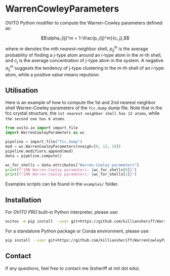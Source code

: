 # WarrenCowleyParameters
OVITO Python modifier to compute the Warren-Cowley parameters defined as:

$$\alpha_{ij}^m = 1-\frac{p_{ij}^m}{c_j},$$ 

where $m$ denotes the $m$th nearest-neighbor shell, $p_{ij}^m$ is the average probability of finding a j-type atom around an $i$-type atom in the $m$-th shell, and $c_j$ is the average concentration of $j$-type atom in the system. A negative $\alpha_{ij}^m$ suggests the tendency of j-type clustering in the $m$-th shell of an $i$-type atom, while a positive value means repulsion.

## Utilisation 

Here is an example of how to compute the 1st and 2nd nearest neighbor shell Warren-Cowley parameters of the ``fcc.dump`` dump file. Note that in the fcc crystal structure, the ``1st nearest neighbor shell has 12 atoms``, while ``the second one has 6 atoms``. 

```python
from ovito.io import import_file
import WarrenCowleyParameters as wc

pipeline = import_file("fcc.dump")
mod = wc.WarrenCowleyParameters(nneigh=[0, 12, 18])
pipeline.modifiers.append(mod)
data = pipeline.compute()

wc_for_shells = data.attributes["Warren-Cowley parameters"]
print(f"1NN Warren-Cowley parameters: {wc_for_shells[0]}")
print(f"2NN Warren-Cowley parameters: {wc_for_shells[1]}")
```
Examples scripts can be found in the ``examples/`` folder.

## Installation
For *OVITO PRO* built-in Python interpreter, please use:
```bash
ovitos -m pip install --user git+https://github.com/killiansheriff/WarrenCowleyParameters.git
``` 

For a standalone Python package or Conda environment, please use:
```bash
pip install --user git+https://github.com/killiansheriff/WarrenCowleyParameters.git
```

## Contact
If any questions, feel free to contact me (ksheriff at mit dot edu).
